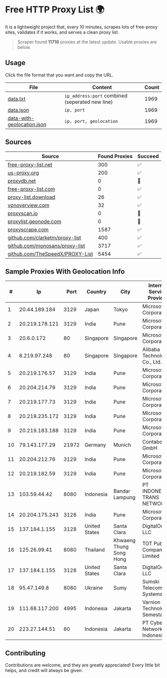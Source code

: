 
# Free HTTP Proxy List 🌍

It is a lightweight project that, every 10 minutes, scrapes lots of free-proxy sites, validates if it works, and serves a clean proxy list.


> Scraper found **11716** proxies at the latest update. Usable proxies are below.

## Usage

Click the file format that you want and copy the URL.


|File|Content|Count|
|----|-------|-----|
|[data.txt](https://raw.githubusercontent.com/themiralay/Proxy-List-World/master/data.txt)|`ip_address:port` combined (seperated new line)|1969|
|[data.json](https://raw.githubusercontent.com/themiralay/Proxy-List-World/master/data.json)|`ip, port`|1969|
|[data-with-geolocation.json](https://raw.githubusercontent.com/themiralay/Proxy-List-World/master/data-with-geolocation.json)|`ip, port, geolocation`|1969|

## Sources

|Source|Found Proxies|Succeed|
|------|-------------|-------|
|[free-proxy-list.net](https://free-proxy-list.net)|300|✅|
|[us-proxy.org](https://www.us-proxy.org)|200|✅|
|[proxydb.net](http://proxydb.net)|0|🚫|
|[free-proxy-list.com](https://free-proxy-list.com/?page=&port=&type%5B%5D=http&type%5B%5D=https&up_time=0&search=Search)|0|✅|
|[proxy-list.download](https://www.proxy-list.download/HTTP)|26|✅|
|[vpnoverview.com](https://vpnoverview.com/privacy/anonymous-browsing/free-proxy-servers)|32|✅|
|[proxyscan.io](https://www.proxyscan.io)|0|🚫|
|[proxylist.geonode.com](https://proxylist.geonode.com/api/proxy-list?limit=300&page=1&sort_by=lastChecked&sort_type=desc&protocols=http,https)|0|🚫|
|[proxyscrape.com](https://api.proxyscrape.com/v2/?request=displayproxies&protocol=http&timeout=10000&country=all&ssl=all&anonymity=all)|1587|✅|
|[github.com/clarketm/proxy-list](https://raw.githubusercontent.com/clarketm/proxy-list/master/proxy-list-raw.txt)|400|✅|
|[github.com/monosans/proxy-list](https://raw.githubusercontent.com/monosans/proxy-list/main/proxies/http.txt)|3717|✅|
|[github.com/TheSpeedX/PROXY-List](https://raw.githubusercontent.com/TheSpeedX/PROXY-List/master/http.txt)|5454|✅|


## Sample Proxies With Geolocation Info

|#|Ip|Port|Country|City|Internet Service Provider|
|-|--|----|-------|----|-------------------------|
|1|20.44.189.184|3129|Japan|Tokyo|Microsoft Corporation|
|2|20.219.178.121|3129|India|Pune|Microsoft Corporation|
|3|20.6.0.172|80|Singapore|Singapore|Microsoft Corporation|
|4|8.219.97.248|80|Singapore|Singapore|Alibaba (US) Technology Co., Ltd.|
|5|20.219.176.57|3129|India|Pune|Microsoft Corporation|
|6|20.204.214.79|3129|India|Pune|Microsoft Corporation|
|7|20.219.177.73|3129|India|Pune|Microsoft Corporation|
|8|20.219.235.172|3129|India|Pune|Microsoft Corporation|
|9|20.219.183.188|3129|India|Pune|Microsoft Corporation|
|10|79.143.177.29|21972|Germany|Munich|Contabo GmbH|
|11|20.204.212.76|3129|India|Pune|Microsoft Corporation|
|12|20.219.182.59|3129|India|Pune|Microsoft Corporation|
|13|103.59.44.42|8080|Indonesia|Bandar Lampung|PT INDONESIA TRANS NETWORK|
|14|20.204.175.243|3128|India|Pune|Microsoft Corporation|
|15|137.184.1.155|3128|United States|Santa Clara|DigitalOcean, LLC|
|16|125.26.99.41|8080|Thailand|Khwaeng Thung Song Hong|TOT Public Company Limited|
|17|137.184.1.155|3128|United States|Santa Clara|DigitalOcean, LLC|
|18|95.47.149.8|8080|Ukraine|Sumy|Sumski Telecom Systems Ltd|
|19|111.68.117.200|4995|Indonesia|Jakarta|Varnion Technology Semesta, PT|
|20|223.27.144.51|80|Indonesia|Jakarta|PT Cyber Network Indonesia|



## Contributing

Contributions are welcome, and they are greatly appreciated! Every
little bit helps, and credit will always be given.

